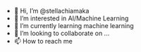 - 👋 Hi, I’m @stellachiamaka
- 👀 I’m interested in AI/Machine Learning
- 🌱 I’m currently learning machine learning 
- 💞️ I’m looking to collaborate on ...
- 📫 How to reach me 

<!---
stellachiamaka/stellachiamaka is a ✨ special ✨ repository because its `README.md` (this file) appears on your GitHub profile.
You can click the Preview link to take a look at your changes.
--->
